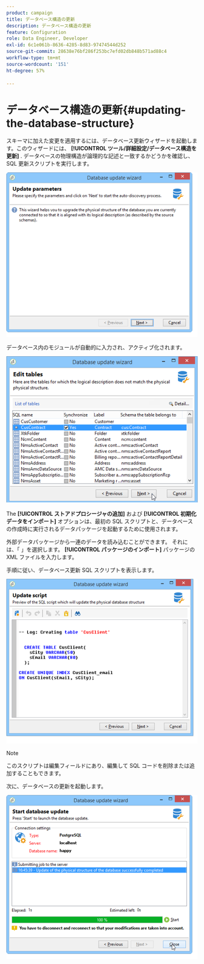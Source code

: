 ```yaml
---
product: campaign
title: データベース構造の更新
description: データベース構造の更新
feature: Configuration
role: Data Engineer, Developer
exl-id: 6c1e061b-8636-4285-8d83-97474544d252
source-git-commit: 28638e76bf286f253bc7efd02db848b571ad88c4
workflow-type: tm+mt
source-wordcount: '151'
ht-degree: 57%

---
```


# データベース構造の更新{#updating-the-database-structure}



スキーマに加えた変更を適用するには、データベース更新ウィザードを起動します。このウィザードには、 **[!UICONTROL ツール/詳細設定/データベース構造を更新]** . データベースの物理構造が論理的な記述と一致するかどうかを確認し、SQL 更新スクリプトを実行します。

![](assets/d_ncs_integration_schema_update.png)

データベース内のモジュールが自動的に入力され、アクティブ化されます。

![](assets/d_ncs_integration_schema_update_select.png)

The **[!UICONTROL ストアドプロシージャの追加]** および **[!UICONTROL 初期化データをインポート]** オプションは、最初の SQL スクリプトと、データベースの作成時に実行されるデータパッケージを起動するために使用されます。

外部データパッケージから一連のデータを読み込むことができます。 それには、「 」を選択します。 **[!UICONTROL パッケージのインポート]** パッケージの XML ファイルを入力します。

手順に従い、データベース更新 SQL スクリプトを表示します。

![](assets/d_ncs_integration_schema_update2.png)

>[!NOTE]
>
>このスクリプトは編集フィールドにあり、編集して SQL コードを削除または追加することもできます。

次に、データベースの更新を起動します。

![](assets/d_ncs_integration_schema_update3.png)
